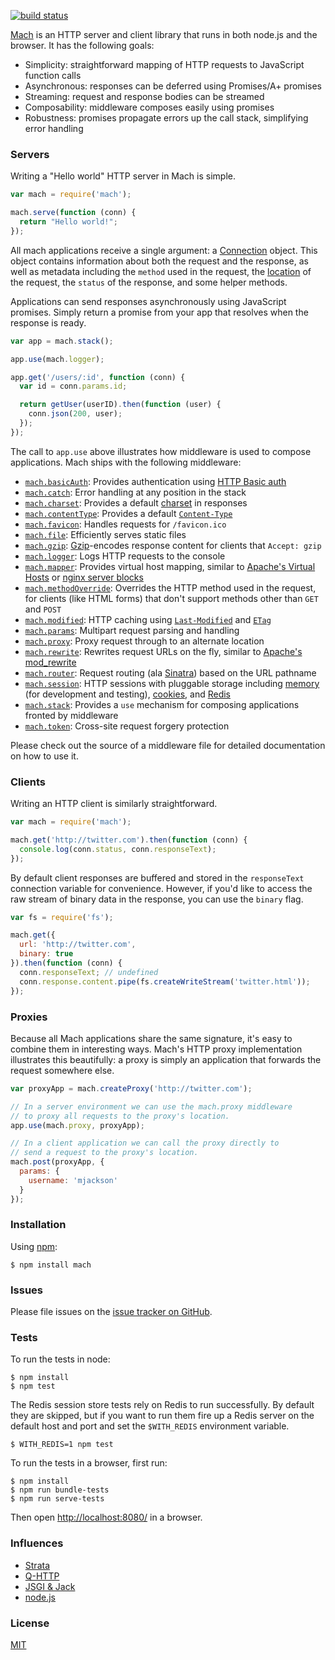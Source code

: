 [![build status](https://secure.travis-ci.org/mjackson/mach.png)](http://travis-ci.org/mjackson/mach)

[Mach](https://github.com/mjackson/mach) is an HTTP server and client library that runs in both node.js and the browser. It has the following goals:

  * Simplicity: straightforward mapping of HTTP requests to JavaScript function calls
  * Asynchronous: responses can be deferred using Promises/A+ promises
  * Streaming: request and response bodies can be streamed
  * Composability: middleware composes easily using promises
  * Robustness: promises propagate errors up the call stack, simplifying error handling

### Servers

Writing a "Hello world" HTTP server in Mach is simple.

```js
var mach = require('mach');

mach.serve(function (conn) {
  return "Hello world!";
});
```

All mach applications receive a single argument: a [Connection](https://github.com/mjackson/mach/blob/master/modules/Connection.js) object. This object contains information about both the request and the response, as well as metadata including the `method` used in the request, the [location](https://github.com/mjackson/mach/blob/master/modules/Location.js) of the request, the `status` of the response, and some helper methods.

Applications can send responses asynchronously using JavaScript promises. Simply return a promise from your app that resolves when the response is ready.

```js
var app = mach.stack();

app.use(mach.logger);

app.get('/users/:id', function (conn) {
  var id = conn.params.id;

  return getUser(userID).then(function (user) {
    conn.json(200, user);
  });
});
```

The call to `app.use` above illustrates how middleware is used to compose applications. Mach ships with the following middleware:

- [`mach.basicAuth`](https://github.com/mjackson/mach/blob/master/modules/basicAuth.js): Provides authentication using [HTTP Basic auth](http://en.wikipedia.org/wiki/Basic_access_authentication)
- [`mach.catch`](https://github.com/mjackson/mach/blob/master/modules/catch.js): Error handling at any position in the stack
- [`mach.charset`](https://github.com/mjackson/mach/blob/master/modules/charset.js): Provides a default [charset](http://www.w3.org/Protocols/rfc2616/rfc2616-sec14.html#sec14.17) in responses
- [`mach.contentType`](https://github.com/mjackson/mach/blob/master/modules/contentType.js): Provides a default [`Content-Type`](http://www.w3.org/Protocols/rfc2616/rfc2616-sec14.html#sec14.17)
- [`mach.favicon`](https://github.com/mjackson/mach/blob/master/modules/favicon.js): Handles requests for `/favicon.ico`
- [`mach.file`](https://github.com/mjackson/mach/blob/master/modules/file.js): Efficiently serves static files
- [`mach.gzip`](https://github.com/mjackson/mach/blob/master/modules/gzip.js): [Gzip](http://en.wikipedia.org/wiki/Gzip)-encodes response content for clients that `Accept: gzip`
- [`mach.logger`](https://github.com/mjackson/mach/blob/master/modules/logger.js): Logs HTTP requests to the console
- [`mach.mapper`](https://github.com/mjackson/mach/blob/master/modules/mapper.js): Provides virtual host mapping, similar to [Apache's Virtual Hosts](http://httpd.apache.org/docs/2.2/vhosts/) or [nginx server blocks](http://nginx.org/en/docs/http/ngx_http_core_module.html#server)
- [`mach.methodOverride`](https://github.com/mjackson/mach/blob/master/modules/methodOverride.js): Overrides the HTTP method used in the request, for clients (like HTML forms) that don't support methods other than `GET` and `POST`
- [`mach.modified`](https://github.com/mjackson/mach/blob/master/modules/modified.js): HTTP caching using [`Last-Modified`](http://www.w3.org/Protocols/rfc2616/rfc2616-sec14.html#sec14.29) and [`ETag`](http://www.w3.org/Protocols/rfc2616/rfc2616-sec14.html#sec14.19)
- [`mach.params`](https://github.com/mjackson/mach/blob/master/modules/params.js): Multipart request parsing and handling
- [`mach.proxy`](https://github.com/mjackson/mach/blob/master/modules/proxy.js): Proxy request through to an alternate location
- [`mach.rewrite`](https://github.com/mjackson/mach/blob/master/modules/rewrite.js): Rewrites request URLs on the fly, similar to [Apache's mod_rewrite](http://httpd.apache.org/docs/current/mod/mod_rewrite.html)
- [`mach.router`](https://github.com/mjackson/mach/blob/master/modules/router.js): Request routing (ala [Sinatra](http://www.sinatrarb.com/)) based on the URL pathname
- [`mach.session`](https://github.com/mjackson/mach/blob/master/modules/session.js): HTTP sessions with pluggable storage including [memory](https://github.com/mjackson/mach/blob/master/modules/MemoryStore.js) (for development and testing), [cookies](https://github.com/mjackson/mach/blob/master/modules/CookieStore.js), and [Redis](https://github.com/mjackson/mach/blob/master/modules/RedisStore.js)
- [`mach.stack`](https://github.com/mjackson/mach/blob/master/modules/stack.js): Provides a `use` mechanism for composing applications fronted by middleware
- [`mach.token`](https://github.com/mjackson/mach/blob/master/modules/token.js): Cross-site request forgery protection

Please check out the source of a middleware file for detailed documentation on how to use it.

### Clients

Writing an HTTP client is similarly straightforward.

```js
var mach = require('mach');

mach.get('http://twitter.com').then(function (conn) {
  console.log(conn.status, conn.responseText);
});
```

By default client responses are buffered and stored in the `responseText` connection variable for convenience. However, if you'd like to access the raw stream of binary data in the response, you can use the `binary` flag.

```js
var fs = require('fs');

mach.get({
  url: 'http://twitter.com',
  binary: true
}).then(function (conn) {
  conn.responseText; // undefined
  conn.response.content.pipe(fs.createWriteStream('twitter.html'));
});
```

### Proxies

Because all Mach applications share the same signature, it's easy to combine them in interesting ways. Mach's HTTP proxy implementation illustrates this beautifully: a proxy is simply an application that forwards the request somewhere else.

```js
var proxyApp = mach.createProxy('http://twitter.com');

// In a server environment we can use the mach.proxy middleware
// to proxy all requests to the proxy's location.
app.use(mach.proxy, proxyApp);

// In a client application we can call the proxy directly to
// send a request to the proxy's location.
mach.post(proxyApp, {
  params: {
    username: 'mjackson'
  }
});
```

### Installation

Using [npm](https://www.npmjs.org/):

    $ npm install mach

### Issues

Please file issues on the [issue tracker on GitHub](https://github.com/mjackson/mach/issues).

### Tests

To run the tests in node:

    $ npm install
    $ npm test

The Redis session store tests rely on Redis to run successfully. By default they are skipped, but if you want to run them fire up a Redis server on the default host and port and set the `$WITH_REDIS` environment variable.

    $ WITH_REDIS=1 npm test

To run the tests in a browser, first run:

    $ npm install
    $ npm run bundle-tests
    $ npm run serve-tests

Then open [http://localhost:8080/](http://localhost:8080/) in a browser.

### Influences

  * [Strata](http://stratajs.org/)
  * [Q-HTTP](https://github.com/kriskowal/q-http)
  * [JSGI & Jack](http://jackjs.org/)
  * [node.js](http://nodejs.org/)

### License

[MIT](http://opensource.org/licenses/MIT)
